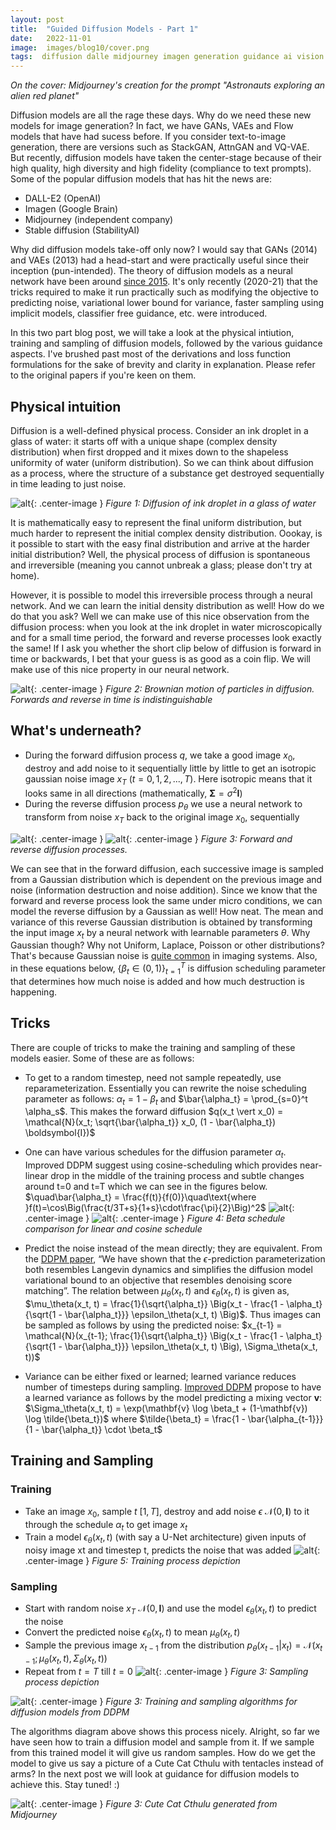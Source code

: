 ```yaml
---
layout: post
title:  "Guided Diffusion Models - Part 1"
date:   2022-11-01
image:  images/blog10/cover.png
tags:  diffusion dalle midjourney imagen generation guidance ai vision
---
```

*On the cover: Midjourney's creation for the prompt "Astronauts exploring an alien red planet"*

Diffusion models are all the rage these days. Why do we need these new models for image generation? In fact, we have GANs, VAEs and Flow models that have had sucess before. If you consider text-to-image generation, there are versions such as StackGAN, AttnGAN and VQ-VAE. But recently, diffusion models have taken the center-stage because of their high quality, high diversity and high fidelity (compliance to text prompts). Some of the popular diffusion models that has hit the news are:
- DALL-E2 (OpenAI)
- Imagen (Google Brain)
- Midjourney (independent company)
- Stable diffusion (StabilityAI)

Why did diffusion models take-off only now? I would say that GANs (2014) and VAEs (2013) had a head-start and were practically useful since their inception (pun-intended). The theory of diffusion models as a neural network have been around [since 2015](https://arxiv.org/abs/1503.03585). It's only recently (2020-21) that the tricks required to make it run practically such as modifying the objective to predicting noise, variational lower bound for variance, faster sampling using implicit models, classifier free guidance, etc. were introduced.

In this two part blog post, we will take a look at the physical intiution, training and sampling of diffusion models, followed by the various guidance aspects. I've brushed past most of the derivations and loss function formulations for the sake of brevity and clarity in explanation. Please refer to the original papers if you're keen on them.

## Physical intuition
Diffusion is a well-defined physical process. Consider an ink droplet in a glass of water: it starts off with a unique shape (complex density distribution) when first dropped and it mixes down to the shapeless uniformity of water (uniform distribution). So we can think about diffusion as a process, where the structure of a substance get destroyed sequentially in time leading to just noise. 

![alt](/images/blog10/ink_in_water.jpg){: .center-image }
*Figure 1: Diffusion of ink droplet in a glass of water*

It is mathematically easy to represent the final uniform distribution, but much harder to represent the initial complex density distribution. Oookay, is it possible to start with the easy final distribution and arrive at the harder initial distribution? Well, the physical process of diffusion is spontaneous and irreversible (meaning you cannot unbreak a glass; please don't try at home).

However, it is possible to model this irreversible process through a neural network. And we can learn the initial density distribution as well! How do we do that you ask? Well we can make use of this nice observation from the diffusion process: when you look at the ink droplet in water microscopically and for a small time period, the forward and reverse processes look exactly the same! If I ask you whether the short clip below of diffusion is forward in time or backwards, I bet that your guess is as good as a coin flip. We will make use of this nice property in our neural network.

![alt](/images/blog10/brownian_motion.gif){: .center-image }
*Figure 2: Brownian motion of particles in diffusion. Forwards and reverse in time is indistinguishable*

## What's underneath?
- During the forward diffusion process $q$, we take a good image $x_0$, destroy and add noise to it sequentially little by little to get an isotropic gaussian noise image $x_T$ ($t=0,1,2,...,T$). Here isotropic means that it looks same in all directions (mathematically, $\boldsymbol{\Sigma} = \sigma^2 \boldsymbol{I}$)
- During the reverse diffusion process $p_\theta$ we use a neural network to transform from noise $x_T$ back to the original image $x_0$, sequentially

![alt](/images/blog10/inner_working.png){: .center-image }
![alt](/images/blog10/inner_working1.png){: .center-image }
*Figure 3: Forward and reverse diffusion processes.*

We can see that in the forward diffusion, each successive image is sampled from a Gaussian distribution which is dependent on the previous image and noise (information destruction and noise addition). Since we know that the forward and reverse process look the same under micro conditions, we can model the reverse diffusion by a Gaussian as well! How neat. The mean and variance of this reverse Gaussian distribution is obtained by transforming the input image $x_t$ by a neural network with learnable parameters $\theta$. Why Gaussian though? Why not Uniform, Laplace, Poisson or other distributions? That's because Gaussian noise is [quite common](https://homepages.inf.ed.ac.uk/rbf/CVonline/LOCAL_COPIES/VELDHUIZEN/node11.html) in imaging systems. Also, in these equations below, $\{\beta_t \in (0,1) \}^T_{t=1}$ is diffusion scheduling parameter that determines how much noise is added and how much destruction is happening.

## Tricks
There are couple of tricks to make the training and sampling of these models easier. Some of these are as follows:
- To get to a random timestep, need not sample repeatedly, use reparameterization. Essentially you can rewrite the noise scheduling parameter as follows: $\alpha_t = 1-\beta_t$ and $\bar{\alpha_t} = \prod_{s=0}^t \alpha_s$. This makes the forward diffusion $q(x_t \vert x_0) = \mathcal{N}(x_t; \sqrt{\bar{\alpha_t}} x_0, (1 - \bar{\alpha_t}) \boldsymbol{I})$

- One can have various schedules for the diffusion parameter $\alpha_t$. Improved DDPM suggest using cosine-scheduling which provides near-linear drop in the middle of the training process and subtle changes around t=0 and t=T which we can see in the figures below. $\quad\bar{\alpha_t} = \frac{f(t)}{f(0)}\quad\text{where }f(t)=\cos\Big(\frac{t/3T+s}{1+s}\cdot\frac{\pi}{2}\Big)^2$
![alt](/images/blog10/beta_schedule.png){: .center-image }
![alt](/images/blog10/beta_schedule1.png){: .center-image }
*Figure 4: Beta schedule comparison for linear and cosine schedule*

- Predict the noise instead of the mean directly; they are equivalent. From the [DDPM paper](https://arxiv.org/abs/2006.11239), “We have shown that the $\epsilon$-prediction parameterization both resembles Langevin dynamics and simplifies the diffusion model variational bound to an objective that resembles denoising score matching”. The relation between $\mu_\theta(x_t, t)$ and $\epsilon_\theta(x_t, t)$ is given as, $\mu_\theta(x_t, t) = \frac{1}{\sqrt{\alpha_t}} \Big(x_t - \frac{1 - \alpha_t}{\sqrt{1 - \bar{\alpha_t}}} \epsilon_\theta(x_t, t) \Big)$. Thus images can be sampled as follows by using the predicted noise: $x_{t-1} = \mathcal{N}(x_{t-1}; \frac{1}{\sqrt{\alpha_t}} \Big(x_t - \frac{1 - \alpha_t}{\sqrt{1 - \bar{\alpha_t}}} \epsilon_\theta(x_t, t) \Big), \Sigma_\theta(x_t, t))$

- Variance can be either fixed or learned; learned variance reduces number of timesteps during sampling. [Improved DDPM](https://arxiv.org/abs/2102.09672) propose to have a learned variance as follows by the model predicting a mixing vector $\mathbf{v}$: $\Sigma_\theta(x_t, t) = \exp(\mathbf{v} \log \beta_t + (1-\mathbf{v}) \log \tilde{\beta_t})$ where $\tilde{\beta_t} = \frac{1 - \bar{\alpha_{t-1}}}{1 - \bar{\alpha_t}} \cdot \beta_t$

## Training and Sampling
### Training
- Take an image $x_0$, sample $t ~ [1,T]$, destroy and add noise $\epsilon ~ \mathcal{N}(0,\boldsymbol{I})$ to it through the schedule $\alpha_t$ to get image $x_t$
- Train a model $\epsilon_\theta(x_t, t)$ (with say a U-Net architecture) given inputs of noisy image xt and timestep t, predicts the noise that was added
![alt](/images/blog10/training.png){: .center-image }
*Figure 5: Training process depiction*

### Sampling
- Start with random noise $x_T ~  \mathcal{N}(0,\boldsymbol{I})$ and use the model $\epsilon_\theta(x_t, t)$ to predict the noise 
- Convert the predicted noise $\epsilon_\theta(x_t, t)$ to mean $\mu_\theta(x_t, t)$
- Sample the previous image $x_{t-1}$ from the distribution $p_\theta(x_{t-1} \vert x_t) = \mathcal{N}(x_{t-1}; \mu_\theta(x_t, t), \Sigma_\theta(x_t, t))$
- Repeat from $t=T$ till $t=0$
![alt](/images/blog10/sampling.png){: .center-image }
*Figure 3: Sampling process depiction*

![alt](/images/blog10/algos.png){: .center-image }
*Figure 3: Training and sampling algorithms for diffusion models from DDPM*

The algorithms diagram above shows this process nicely. Alright, so far we have seen how to train a diffusion model and sample from it. If we sample from this trained model it will give us random samples. How do we get the model to give us say a picture of a Cute Cat Cthulu with tentacles instead of arms? In the next post we will look at guidance for diffusion models to achieve this. Stay tuned! :)

![alt](/images/blog10/cat_cthulu.webp){: .center-image }
*Figure 3: Cute Cat Cthulu generated from Midjourney*